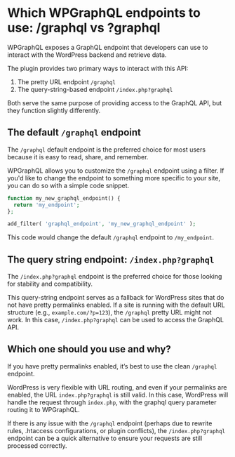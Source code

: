 # Which WPGraphQL endpoints to use: /graphql vs ?graphql

WPGraphQL exposes a GraphQL endpoint that developers can use to interact with the WordPress backend and retrieve data.

The plugin provides two primary ways to interact with this API:

1. The pretty URL endpoint `/graphql`
2. The query-string-based endpoint `/index.php?graphql`

Both serve the same purpose of providing access to the GraphQL API, but they function slightly differently.

## The default `/graphql` endpoint

The `/graphql` default endpoint is the preferred choice for most users because it is easy to read, share, and remember.

WPGraphQL allows you to customize the `/graphql` endpoint using a filter. If you'd like to change the endpoint to something more specific to your site, you can do so with a simple code snippet.

```php
function my_new_graphql_endpoint() {
  return 'my_endpoint';
};

add_filter( 'graphql_endpoint', 'my_new_graphql_endpoint' );
```
This code would change the default `/graphql` endpoint to `/my_endpoint`.

## The query string endpoint: `/index.php?graphql`

The `/index.php?graphql` endpoint is the preferred choice for those looking for stability and compatibility.

This query-string endpoint serves as a fallback for WordPress sites that do not have pretty permalinks enabled. If a site is running with the default URL structure (e.g., `example.com/?p=123`), the `/graphql` pretty URL might not work. In this case, `/index.php?graphql` can be used to access the GraphQL API.

## Which one should you use and why?

If you have pretty permalinks enabled, it’s best to use the clean `/graphql` endpoint.

WordPress is very flexible with URL routing, and even if your permalinks are enabled, the URL `index.php?graphql` is still valid. In this case, WordPress will handle the request through `index.php`, with the graphql query parameter routing it to WPGraphQL.

If there is any issue with the `/graphql` endpoint (perhaps due to rewrite rules, .htaccess configurations, or plugin conflicts), the `/index.php?graphql` endpoint can be a quick alternative to ensure your requests are still processed correctly.